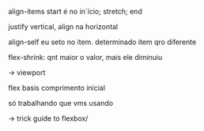 align-items start é no in´ício; stretch; end

justify vertical, align na horizontal

align-self eu seto no item. determinado item qro diferente

flex-shrink: qnt maior o valor, mais ele diminuiu

-> viewport

flex basis comprimento inicial

só trabalhando que vms usando

-> trick guide to flexbox/
